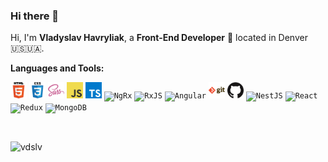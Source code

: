 ### Hi there 👋


Hi, I'm <b>Vladyslav Havryliak</b>, a <b>Front-End Developer</b> 🚀  located in Denver 🇺🇸🇺🇦.

**Languages and Tools:**  

<code><img height="26" title="HTML5" alt="HTML5" src="https://raw.githubusercontent.com/github/explore/80688e429a7d4ef2fca1e82350fe8e3517d3494d/topics/html/html.png" /></code>
<code><img height="26" title="CSS3" alt="CSS3" src="https://raw.githubusercontent.com/github/explore/80688e429a7d4ef2fca1e82350fe8e3517d3494d/topics/css/css.png" /></code>
<code><img height="26" title="Scss" alt="Sass" src="https://raw.githubusercontent.com/github/explore/80688e429a7d4ef2fca1e82350fe8e3517d3494d/topics/sass/sass.png" /></code>
<code><img height="26" title="JavaScript" alt="JavaScript" src="https://raw.githubusercontent.com/github/explore/80688e429a7d4ef2fca1e82350fe8e3517d3494d/topics/javascript/javascript.png" /></code>
<code><img height="26" title="TypeScript" alt="TypeScript" src="https://raw.githubusercontent.com/github/explore/80688e429a7d4ef2fca1e82350fe8e3517d3494d/topics/typescript/typescript.png" /></code>
<code><img height="26" title="NgRx" alt="NgRx" src="https://iconape.com/wp-content/files/fm/91325/png/rxjs-1.png" /></code>
<code><img height="26" title="RxJS" alt="RxJS" src="https://user-images.githubusercontent.com/7826229/28226848-9903db36-68a5-11e7-9056-f37d8a77067e.png" /></code>
<code><img height="26" title="Angular" alt="Angular" src="https://cdn.icon-icons.com/icons2/2699/PNG/512/angular_logo_icon_169595.png" /></code>
<code><img height="26" title="Git" alt="Git" src="https://raw.githubusercontent.com/github/explore/80688e429a7d4ef2fca1e82350fe8e3517d3494d/topics/git/git.png" /></code>
<code><img height="26" title="GitHub" alt="GitHub" src="https://raw.githubusercontent.com/github/explore/78df643247d429f6cc873026c0622819ad797942/topics/github/github.png" /></code>
<code><img height="26" title="NestJS" alt="NestJS" src="https://docs.nestjs.com/assets/logo-small.svg" /></code>
<code><img height="26" title="React" alt="React" src="https://upload.wikimedia.org/wikipedia/commons/thumb/a/a7/React-icon.svg/2300px-React-icon.svg.png" /></code>
<code><img height="26" title="Redux" alt="Redux" src="https://www.bairesdev.com/wp-content/uploads/2020/07/redux.svg" /></code>
<code><img height="26" title="MongoDB" alt="MongoDB" src="https://www.svgrepo.com/show/331488/mongodb.svg" /></code>


<br/>

<p> <img src="https://github-readme-stats.vercel.app/api?username=vdslv&show_icons=true" alt="vdslv" />
<!--
**vdslv/vdslv** is a ✨ _special_ ✨ repository because its `README.md` (this file) appears on your GitHub profile.

Here are some ideas to get you started:

- 🔭 I’m currently working on ...
- 🌱 I’m currently learning ...
- 👯 I’m looking to collaborate on ...
- 🤔 I’m looking for help with ...
- 💬 Ask me about ...
- 📫 How to reach me: ...
- 😄 Pronouns: ...
- ⚡ Fun fact: ...
-->
